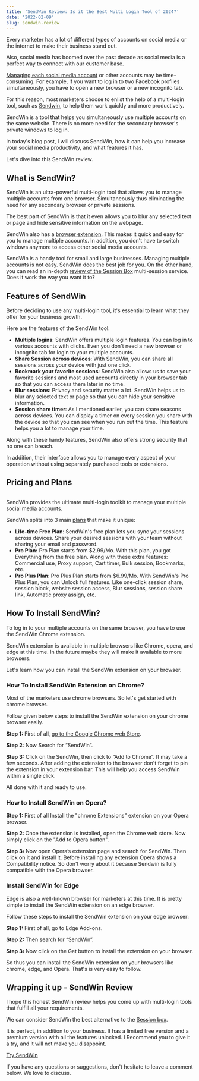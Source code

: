 ```yaml
---
title: 'SendWin Review: Is it the Best Multi Login Tool of 2024?'
date: '2022-02-09'
slug: sendwin-review
---
```

<!-- wp:paragraph -->
<p>Every marketer has a lot of different types of accounts on social media or the internet to make their business stand out.</p>
<!-- /wp:paragraph -->

<!-- wp:paragraph -->
<p>Also, social media has boomed over the past decade as social media is a perfect way to connect with our customer base.</p>
<!-- /wp:paragraph -->

<!-- wp:paragraph -->
<p><a href="https://www.waytoidea.com/best-social-media-management-tools/" data-type="URL" data-id="https://www.waytoidea.com/best-social-media-management-tools/" target="_blank" rel="noreferrer noopener">Managing each social media account</a> or other accounts may be time-consuming. For example, if you want to log in to two Facebook profiles simultaneously, you have to open a new browser or a new incognito tab.</p>
<!-- /wp:paragraph -->

<!-- wp:paragraph -->
<p>For this reason, most marketers choose to enlist the help of a multi-login tool, such as <a href="https://send.win/" target="_blank" rel="noreferrer noopener">Sendwin</a>, to help them work quickly and more productively.</p>
<!-- /wp:paragraph -->

<!-- wp:paragraph -->
<p>SendWin is a tool that helps you simultaneously use multiple accounts on the same website. There is no more need for the secondary browser's private windows to log in.</p>
<!-- /wp:paragraph -->

<!-- wp:paragraph -->
<p>In today's blog post, I will discuss SendWin, how it can help you increase your social media productivity, and what features it has.</p>
<!-- /wp:paragraph -->

<!-- wp:paragraph -->
<p>Let's dive into this SendWin review.</p>
<!-- /wp:paragraph -->

<!-- wp:heading -->
<h2 class="wp-block-heading" id="what-is-sendwin">What is SendWin?</h2>
<!-- /wp:heading -->

<!-- wp:paragraph -->
<p>SendWin is an ultra-powerful multi-login tool that allows you to manage multiple accounts from one browser. Simultaneously thus eliminating the need for any secondary browser or private sessions.</p>
<!-- /wp:paragraph -->

<!-- wp:paragraph -->
<p>The best part of SendWin is that it even allows you to blur any selected text or page and hide sensitive information on the webpage.</p>
<!-- /wp:paragraph -->

<!-- wp:paragraph -->
<p>SendWin also has a <a href="https://chrome.google.com/webstore/detail/sendwin/egbbhjdlibgbfdcmjmjkhcpfgbkeefgn" target="_blank" rel="noreferrer noopener">browser extension</a>. This makes it quick and easy for you to manage multiple accounts. In addition, you don't have to switch windows anymore to access other social media accounts.</p>
<!-- /wp:paragraph -->

<!-- wp:paragraph -->
<p>SendWin is a handy tool for small and large businesses. Managing multiple accounts is not easy. SendWin does the best job for you. On the other hand, you can read an in-depth <a href="https://gologin.com/blog/session-box-vs-gologin" target="_blank" rel="noreferrer noopener">review of the Session Box</a> multi-session service. Does it work the way you want it to?</p>
<!-- /wp:paragraph -->

<!-- wp:heading -->
<h2 class="wp-block-heading" id="features-of-sendwin">Features of SendWin&nbsp;</h2>
<!-- /wp:heading -->

<!-- wp:paragraph -->
<p>Before deciding to use any multi-login tool, it's essential to learn what they offer for your business growth.</p>
<!-- /wp:paragraph -->

<!-- wp:paragraph -->
<p>Here are the features of the SendWin tool:</p>
<!-- /wp:paragraph -->

<!-- wp:list -->
<ul><!-- wp:list-item -->
<li><strong>Multiple logins</strong>: SendWin offers multiple login features. You can log in to various accounts with clicks. Even you don't need a new browser or incognito tab for login to your multiple accounts.</li>
<!-- /wp:list-item -->

<!-- wp:list-item -->
<li><strong>Share Session across devices</strong>: With SendWin, you can share all sessions across your device with just one click.</li>
<!-- /wp:list-item -->

<!-- wp:list-item -->
<li><strong>Bookmark your favorite sessions</strong>: SendWin also allows us to save your favorite sessions and most used accounts directly in your browser tab so that you can access them later in no time.</li>
<!-- /wp:list-item -->

<!-- wp:list-item -->
<li><strong>Blur sessions</strong>: Privacy and security matter a lot. SendWin helps us to blur any selected text or page so that you can hide your sensitive information.</li>
<!-- /wp:list-item -->

<!-- wp:list-item -->
<li><strong>Session share timer</strong>: As I mentioned earlier, you can share seasons across devices. You can display a timer on every session you share with the device so that you can see when you run out the time. This feature helps you a lot to manage your time.</li>
<!-- /wp:list-item --></ul>
<!-- /wp:list -->

<!-- wp:paragraph -->
<p>Along with these handy features, SendWin also offers strong security that no one can breach.</p>
<!-- /wp:paragraph -->

<!-- wp:paragraph -->
<p>In addition, their interface allows you to manage every aspect of your operation without using separately purchased tools or extensions.</p>
<!-- /wp:paragraph -->

<!-- wp:heading -->
<h2 class="wp-block-heading" id="pricing-and-plans">Pricing and Plans </h2>
<!-- /wp:heading -->

<!-- wp:image {"align":"center","id":5922,"sizeSlug":"full","linkDestination":"none"} -->
<figure class="wp-block-image aligncenter size-full"><img src="https://www.waytoidea.com/wp-content/uploads/2022/02/Sednwin-pricing.webp" alt="" class="wp-image-5922"/></figure>
<!-- /wp:image -->

<!-- wp:paragraph -->
<p>SendWin provides the ultimate multi-login toolkit to manage your multiple social media accounts.&nbsp;</p>
<!-- /wp:paragraph -->

<!-- wp:paragraph -->
<p>SendWin splits into 3 main <a href="https://send.win/pricing" target="_blank" rel="noreferrer noopener">plans</a> that make it unique:</p>
<!-- /wp:paragraph -->

<!-- wp:list -->
<ul><!-- wp:list-item -->
<li><strong>Life-time Free Plan</strong>: SendWin's free plan lets you sync your sessions across devices. Share your desired sessions with your team without sharing your email and password.</li>
<!-- /wp:list-item -->

<!-- wp:list-item -->
<li><strong>Pro Plan:</strong>&nbsp;Pro Plan starts from $2.99/Mo. With this plan, you got Everything from the free plan. Along with these extra features: Commercial use, Proxy support, Cart timer, Bulk session, Bookmarks, etc.</li>
<!-- /wp:list-item -->

<!-- wp:list-item -->
<li><strong>Pro Plus Plan</strong>: Pro Plus Plan starts from $6.99/Mo. With SendWin's Pro Plus Plan, you can Unlock full features. Like one-click session share, session block, website session access, Blur sessions, session share link, Automatic proxy assign, etc.</li>
<!-- /wp:list-item --></ul>
<!-- /wp:list -->

<!-- wp:heading -->
<h2 class="wp-block-heading" id="how-to-install-sendwin">How To Install SendWin?</h2>
<!-- /wp:heading -->

<!-- wp:paragraph -->
<p>To log in to your multiple accounts on the same browser, you have to use the SendWin Chrome extension.</p>
<!-- /wp:paragraph -->

<!-- wp:paragraph -->
<p>SendWin extension is available in multiple browsers like Chrome, opera, and edge at this time. In the future maybe they will make it available to more browsers.</p>
<!-- /wp:paragraph -->

<!-- wp:paragraph -->
<p>Let's learn how you can install the SendWin extension on your browser.</p>
<!-- /wp:paragraph -->

<!-- wp:heading {"level":3} -->
<h3 class="wp-block-heading" id="how-to-install-sendwin-extension-on-chrome">How To Install SendWin Extension on Chrome?</h3>
<!-- /wp:heading -->

<!-- wp:paragraph -->
<p>Most of the marketers use chrome browsers. So let's get started with chrome browser.</p>
<!-- /wp:paragraph -->

<!-- wp:paragraph -->
<p>Follow given below steps to install the SendWin extension on your chrome browser easily.</p>
<!-- /wp:paragraph -->

<!-- wp:paragraph -->
<p><strong>Step 1:</strong>&nbsp;First of all,&nbsp;<a target="_blank" href="https://chrome.google.com/webstore" rel="noreferrer noopener">go to the Google Chrome web Store</a>.</p>
<!-- /wp:paragraph -->

<!-- wp:paragraph -->
<p><strong>Step 2:</strong>&nbsp;Now Search for “SendWin”.</p>
<!-- /wp:paragraph -->

<!-- wp:paragraph -->
<p><strong>Step 3:</strong>&nbsp;Click on the SendWin, then click to “Add to Chrome”. It may take a few seconds. After adding the extension to the browser don't forget to pin the extension in your extension bar. This will help you access SendWin within a single click.</p>
<!-- /wp:paragraph -->

<!-- wp:paragraph -->
<p>All done with it and ready to use.</p>
<!-- /wp:paragraph -->

<!-- wp:heading {"level":3} -->
<h3 class="wp-block-heading" id="how-to-install-sendwin-on-opera">How to Install SendWin on Opera?</h3>
<!-- /wp:heading -->

<!-- wp:paragraph -->
<p><strong>Step 1:</strong>&nbsp;First of all Install the "chrome Extensions" extension on your Opera browser.</p>
<!-- /wp:paragraph -->

<!-- wp:paragraph -->
<p><strong>Step 2:&nbsp;</strong>Once the extension is installed, open the Chrome web store. Now simply click on the "Add to Opera button".</p>
<!-- /wp:paragraph -->

<!-- wp:paragraph -->
<p><strong>Step 3:</strong>&nbsp;Now open Opera’s extension page and search for SendWin. Then click on it and install it. Before installing any extension Opera shows a Compatibility notice. So don't worry about it because Sendwin is fully compatible with the Opera browser.</p>
<!-- /wp:paragraph -->

<!-- wp:heading {"level":3} -->
<h3 class="wp-block-heading" id="install-sendwin-for-edge">Install SendWin for Edge&nbsp;</h3>
<!-- /wp:heading -->

<!-- wp:paragraph -->
<p>Edge is also a well-known browser for marketers at this time. It is pretty simple to install the SendWin extension on an edge browser.&nbsp;</p>
<!-- /wp:paragraph -->

<!-- wp:paragraph -->
<p>Follow these steps to install the SendWin extension on your edge browser:</p>
<!-- /wp:paragraph -->

<!-- wp:paragraph -->
<p><strong>Step 1:</strong>&nbsp;First of all, go to Edge Add-ons.</p>
<!-- /wp:paragraph -->

<!-- wp:paragraph -->
<p><strong>Step 2:</strong>&nbsp;Then search for “SendWin”.</p>
<!-- /wp:paragraph -->

<!-- wp:paragraph -->
<p><strong>Step 3:</strong>&nbsp;Now click on the Get button to install the extension on your browser.</p>
<!-- /wp:paragraph -->

<!-- wp:paragraph -->
<p>So thus you can install the SendWin extension on your browsers like chrome, edge, and Opera. That's is very easy to follow.</p>
<!-- /wp:paragraph -->

<!-- wp:heading -->
<h2 class="wp-block-heading" id="wrapping-it-up-sendwin-review">Wrapping it up - SendWin Review&nbsp;</h2>
<!-- /wp:heading -->

<!-- wp:paragraph -->
<p>I hope this honest SendWin review helps you come up with multi-login tools that fulfill all your requirements.</p>
<!-- /wp:paragraph -->

<!-- wp:paragraph -->
<p>We can consider SendWin the best alternative to the <a href="https://sessionbox.io/" target="_blank" rel="noreferrer noopener nofollow">Session box</a>.</p>
<!-- /wp:paragraph -->

<!-- wp:paragraph -->
<p>It is perfect, in addition to your business. It has a limited free version and a premium version with all the features unlocked. I Recommend you to give it a try, and it will not make you disappoint.</p>
<!-- /wp:paragraph -->

<!-- wp:buttons {"layout":{"type":"flex","justifyContent":"center"}} -->
<div class="wp-block-buttons"><!-- wp:button {"textColor":"white","style":{"border":{"radius":"50px"}}} -->
<div class="wp-block-button"><a class="wp-block-button__link has-white-color has-text-color wp-element-button" href="https://send.win/" style="border-radius:50px" target="_blank" rel="noreferrer noopener">Try SendWin</a></div>
<!-- /wp:button --></div>
<!-- /wp:buttons -->

<!-- wp:paragraph -->
<p>If you have any questions or suggestions, don't hesitate to leave a comment below. We love to discuss.</p>
<!-- /wp:paragraph -->
